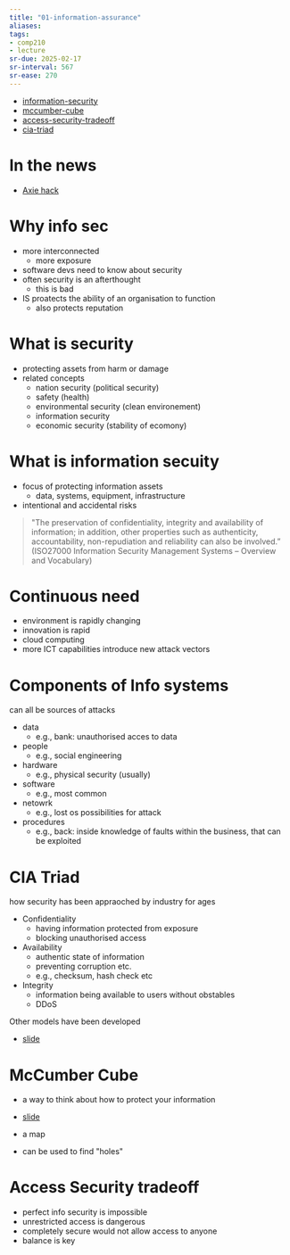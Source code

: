 ```yaml
---
title: "01-information-assurance"
aliases: 
tags: 
- comp210
- lecture
sr-due: 2025-02-17
sr-interval: 567
sr-ease: 270
---
```


- [information-security](notes/information-security.md)
- [mccumber-cube](notes/mccumber-cube.md)
- [access-security-tradeoff](notes/access-security-tradeoff.md)
- [cia-triad](notes/cia-triad.md)













































# In the news

- [Axie hack](https://thehackernews.com/2022/07/hackers-used-fake-job-offer-to-hack-and.html)

# Why info sec
- more interconnected
	- more exposure
- software devs need to know about security
- often security is an afterthought
	- this is bad
- IS proatects the ability of an organisation to function
	- also protects reputation

# What is security
- protecting assets from harm or damage
- related concepts
	- nation security (political security)
	- safety (health)
	- environmental security (clean environement)
	- information security 
	- economic security (stability of ecomony)

# What is information secuity
- focus of protecting information assets
	- data, systems, equipment, infrastructure
- intentional and accidental risks

> "The preservation of confidentiality, integrity and availability of information; in addition, other properties such as authenticity, accountability, non-repudiation and reliability can also be involved.” 
> (ISO27000 Information Security Management Systems – Overview and Vocabulary)

# Continuous need
- environment is rapidly changing
- innovation is rapid
- cloud computing
- more ICT capabilities introduce new attack vectors

# Components of Info systems
can all be sources of attacks

- data
	- e.g., bank: unauthorised acces to data
- people
	- e.g., social engineering
- hardware
	- e.g., physical security (usually)
- software
	- e.g., most common
- netowrk
	- e.g., lost os possibilities for attack
- procedures
	- e.g., back: inside knowledge of faults within the business, that can be exploited

# CIA Triad
how security has been appraoched by industry for ages

- Confidentiality
	- having information protected from exposure
	- blocking unauthorised access
- Availability
	- authentic state of information
	- preventing corruption etc.
	- e.g., checksum, hash check etc
- Integrity
	- information being available to users without obstables 
	- DDoS

Other models have been developed
- [slide](https://i.imgur.com/GJfb8Ph.png)

# McCumber Cube
- a way to think about how to protect your information
- [slide](https://i.imgur.com/5Ls2yUp.png)

- a map
- can be used to find "holes"

# Access Security tradeoff
- perfect info security is impossible
- unrestricted access is dangerous
- completely secure would not allow access to anyone
- balance is key

